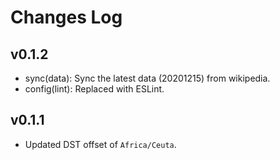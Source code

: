 # Changes Log

## v0.1.2

- sync(data): Sync the latest data (20201215) from wikipedia.
- config(lint): Replaced with ESLint.

## v0.1.1

- Updated DST offset of `Africa/Ceuta`.
